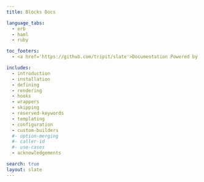 ```yaml
---
title: Blocks Docs

language_tabs:
  - erb
  - haml
  - ruby

toc_footers:
  - <a href='https://github.com/tripit/slate'>Documentation Powered by Slate</a>

includes:
  - introduction
  - installation
  - defining
  - rendering
  - hooks
  - wrappers
  - skipping
  - reserved-keywords
  - templating
  - configuration
  - custom-builders
  #- option-merging
  #- caller-id
  #- use-cases
  - acknowledgements

search: true
layout: slate
---
```


